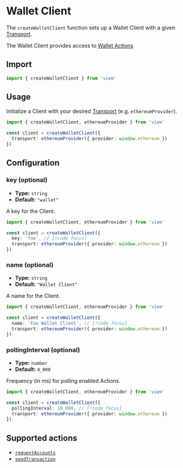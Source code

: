 # Wallet Client

The `createWalletClient` function sets up a Wallet Client with a given [Transport](/TODO).

The Wallet Client provides access to [Wallet Actions](#supported-actions)

## Import

```ts
import { createWalletClient } from 'viem'
```

## Usage

Initialize a Client with your desired [Transport](/TODO) (e.g. `ethereumProvider`).

```ts
import { createWalletClient, ethereumProvider } from 'viem'

const client = createWalletClient({
  transport: ethereumProvider({ provider: window.ethereum })
})
```

## Configuration

### key (optional)

- **Type:** `string`
- **Default:** `"wallet"`

A key for the Client.

```ts
import { createWalletClient, ethereumProvider } from 'viem'

const client = createWalletClient({
  key: 'foo', // [!code focus]
  transport: ethereumProvider({ provider: window.ethereum })
})
```

### name (optional)

- **Type:** `string`
- **Default:** `"Wallet Client"`

A name for the Client.

```ts
import { createWalletClient, ethereumProvider } from 'viem'

const client = createWalletClient({
  name: 'Foo Wallet Client', // [!code focus]
  transport: ethereumProvider({ provider: window.ethereum })
})
```

### pollingInterval (optional)

- **Type:** `number`
- **Default:** `4_000`

Frequency (in ms) for polling enabled Actions.

```ts
import { createWalletClient, ethereumProvider } from 'viem'

const client = createWalletClient({
  pollingInterval: 10_000, // [!code focus]
  transport: ethereumProvider({ provider: window.ethereum })
})
```

## Supported actions

- [`requestAccounts`](/docs/requestAccounts)
- [`sendTransaction`](/docs/sendTransaction)
